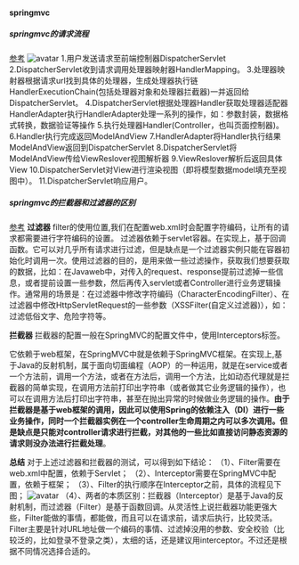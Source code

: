 #### springmvc


##### springmvc的请求流程
[参考](https://www.jianshu.com/p/8a20c547e245)
![avatar](https://upload-images.jianshu.io/upload_images/5220087-3c0f59d3c39a12dd.png?imageMogr2/auto-orient/strip|imageView2/2/w/1002/format/webp)
1.用户发送请求至前端控制器DispatcherServlet
2.DispatcherServlet收到请求调用处理器映射器HandlerMapping。
3.处理器映射器根据请求url找到具体的处理器，生成处理器执行链HandlerExecutionChain(包括处理器对象和处理器拦截器)一并返回给DispatcherServlet。
4.DispatcherServlet根据处理器Handler获取处理器适配器HandlerAdapter执行HandlerAdapter处理一系列的操作，如：参数封装，数据格式转换，数据验证等操作
5.执行处理器Handler(Controller，也叫页面控制器)。
6.Handler执行完成返回ModelAndView
7.HandlerAdapter将Handler执行结果ModelAndView返回到DispatcherServlet
8.DispatcherServlet将ModelAndView传给ViewReslover视图解析器
9.ViewReslover解析后返回具体View
10.DispatcherServlet对View进行渲染视图（即将模型数据model填充至视图中）。
11.DispatcherServlet响应用户。

##### springmvc的拦截器和过滤器的区别
[参考](https://blog.csdn.net/zxd1435513775/article/details/80556034)
**过滤器**
filter的使用位置,我们在配置web.xml时会配置字符编码，让所有的请求都需要进行字符编码的设置。
过滤器依赖于servlet容器。在实现上，基于回调函数。它可以对几乎所有请求进行过滤，但是缺点是一个过滤器实例只能在容器初始化时调用一次。使用过滤器的目的，是用来做一些过滤操作，获取我们想要获取的数据，比如：在Javaweb中，对传入的request、response提前过滤掉一些信息，或者提前设置一些参数，然后再传入servlet或者Controller进行业务逻辑操作。通常用的场景是：在过滤器中修改字符编码（CharacterEncodingFilter）、在过滤器中修改HttpServletRequest的一些参数（XSSFilter(自定义过滤器)），如：过滤低俗文字、危险字符等。

**拦截器**
拦截器的配置一般在SpringMVC的配置文件中，使用Interceptors标签。

它依赖于web框架，在SpringMVC中就是依赖于SpringMVC框架。在实现上,基于Java的反射机制，属于面向切面编程（AOP）的一种运用，就是在service或者一个方法前，调用一个方法，或者在方法后，调用一个方法，比如动态代理就是拦截器的简单实现，在调用方法前打印出字符串（或者做其它业务逻辑的操作），也可以在调用方法后打印出字符串，甚至在抛出异常的时候做业务逻辑的操作。**由于拦截器是基于web框架的调用，因此可以使用Spring的依赖注入（DI）进行一些业务操作，同时一个拦截器实例在一个controller生命周期之内可以多次调用。但是缺点是只能对controller请求进行拦截，对其他的一些比如直接访问静态资源的请求则没办法进行拦截处理**。

**总结**
对于上述过滤器和拦截器的测试，可以得到如下结论：
（1）、Filter需要在web.xml中配置，依赖于Servlet；
（2）、Interceptor需要在SpringMVC中配置，依赖于框架；
（3）、Filter的执行顺序在Interceptor之前，具体的流程见下图；
![avatar](https://img-blog.csdn.net/20180603133007923?watermark/2/text/aHR0cHM6Ly9ibG9nLmNzZG4ubmV0L3p4ZDE0MzU1MTM3NzU=/font/5a6L5L2T/fontsize/400/fill/I0JBQkFCMA==/dissolve/70)
（4）、两者的本质区别：拦截器（Interceptor）是基于Java的反射机制，而过滤器（Filter）是基于函数回调。从灵活性上说拦截器功能更强大些，Filter能做的事情，都能做，而且可以在请求前，请求后执行，比较灵活。Filter主要是针对URL地址做一个编码的事情、过滤掉没用的参数、安全校验（比较泛的，比如登录不登录之类），太细的话，还是建议用interceptor。不过还是根据不同情况选择合适的。
